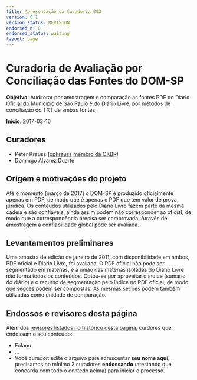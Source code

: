 ```yaml
---
title: Apresentação da Curadoria 003
version: 0.1
version_status: REVISION
endorsed_n: 0
endorsed_status: waiting
layout: page
---
```


# Curadoria de Avaliação por Conciliação das Fontes do DOM-SP	

**Objetivo**: Auditorar por amostragem e comparação as fontes PDF do Diário Oficial do Município de São Paulo e do Diário Livre, por métodos de conciliação do TXT de ambas fontes.

**Inicio**: 2017-03-16

## Curadores

* Peter Krauss ([ppkrauss](https://github.com/ppKrauss) [membro da OKBR](https://br.okfn.org/membros/))
* Domingo Alvarez Duarte

## Origem e motivações do projeto

Até o momento (março de 2017) o DOM-SP é produzido oficialmente apenas em PDF, de modo que é apenas o PDF que tem valor de prova jurídica.
Os conteúdos utilizados pelo Diário Livro fazem parte da mesma cadeia e são confiáveis, ainda assim podem não corresponder ao oficial, de modo que a correspondência precisa ser comprovada. Através de amostragem a confiabilidade global pode ser avaliada.

##  Levantamentos preliminares

Uma amostra de edição de janeiro de 2011, com disponibilidade em ambos, PDF oficial e Diario Livre, foi avaliada. 
O PDF oficial não pode ser segmentado em matérias, e a união das matérias isoladas do Diário Livre não forma todos os conteúdos.
Optou-se por aproveitar o índice (sumário do diário) e o recurso de segmentação pelo índice no PDF oficial, 
de modo que seções podem ser compostas.
As mesmas seções podem também utilizadas como unidade de comparação.
 
## Endossos e revisores desta página

Além dos [revisores listados no histórico desta página](https://github.com/okfn-brasil/queriDO/commits/master/report/curadoria001.md), curdores que endossam o seu conteúdo:

* Fulano
* ...
* Você curador: edite o arquivo para acrescentar **seu nome aqui**, precisamos no mínimo 2 curadores **endossando** (atestando que concorda com todo o contedo acima) para iniciar o processo.
